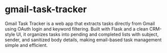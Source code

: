 # gmail-task-tracker
Gmail Task Tracker is a web app that extracts tasks directly from Gmail using OAuth login and keyword filtering. Built with Flask and a clean CRM-style UI, it organizes tasks into pending and completed lists with subject, sender, and sanitized body details, making email-based task management simple and efficient.
